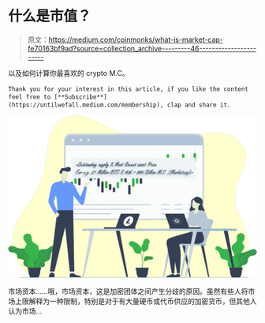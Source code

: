 # 什么是市值？

> 原文：<https://medium.com/coinmonks/what-is-market-cap-fe70163bf9ad?source=collection_archive---------46----------------------->

以及如何计算你最喜欢的 crypto M.C。

```
Thank you for your interest in this article, if you like the content feel free to [**Subscribe**](https://untilwefall.medium.com/membership), clap and share it.
```

![](img/7273633816158c117d81d76b001afeec.png)

市场资本……哦，市场资本，这是加密团体之间产生分歧的原因。虽然有些人将市场上限解释为一种限制，特别是对于有大量硬币或代币供应的加密货币，但其他人认为市场…